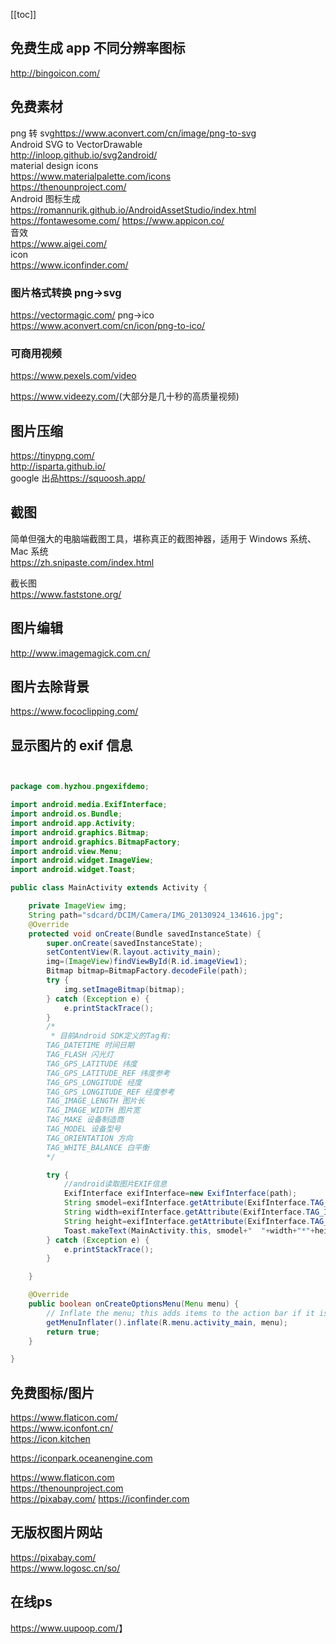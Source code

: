 [[toc]]

## 免费生成 app 不同分辨率图标

<http://bingoicon.com/>

## 免费素材
png 转 svg<https://www.aconvert.com/cn/image/png-to-svg>  
Android SVG to VectorDrawable  
<http://inloop.github.io/svg2android/>  
material design icons  
<https://www.materialpalette.com/icons>  
<https://thenounproject.com/>  
Android 图标生成  
<https://romannurik.github.io/AndroidAssetStudio/index.html>  
<https://fontawesome.com/>
<https://www.appicon.co/>   
音效  
<https://www.aigei.com/>  
icon  
<https://www.iconfinder.com/>  
### 图片格式转换 png->svg

https://vectormagic.com/
png->ico  
<https://www.aconvert.com/cn/icon/png-to-ico/>

### 可商用视频

<https://www.pexels.com/video>

<https://www.videezy.com/>(大部分是几十秒的高质量视频)

## 图片压缩

<https://tinypng.com/>  
<http://isparta.github.io/>  
google 出品<https://squoosh.app/>

## 截图

简单但强大的电脑端截图工具，堪称真正的截图神器，适用于 Windows 系统、Mac 系统  
<https://zh.snipaste.com/index.html>

截长图  
<https://www.faststone.org/>

## 图片编辑

<http://www.imagemagick.com.cn/>

## 图片去除背景

<https://www.fococlipping.com/>

## 显示图片的 exif 信息

```java


package com.hyzhou.pngexifdemo;

import android.media.ExifInterface;
import android.os.Bundle;
import android.app.Activity;
import android.graphics.Bitmap;
import android.graphics.BitmapFactory;
import android.view.Menu;
import android.widget.ImageView;
import android.widget.Toast;

public class MainActivity extends Activity {

    private ImageView img;
    String path="sdcard/DCIM/Camera/IMG_20130924_134616.jpg";
    @Override
    protected void onCreate(Bundle savedInstanceState) {
        super.onCreate(savedInstanceState);
        setContentView(R.layout.activity_main);
        img=(ImageView)findViewById(R.id.imageView1);
        Bitmap bitmap=BitmapFactory.decodeFile(path);
        try {
            img.setImageBitmap(bitmap);
        } catch (Exception e) {
            e.printStackTrace();
        }
        /*
         * 目前Android SDK定义的Tag有:
        TAG_DATETIME 时间日期
        TAG_FLASH 闪光灯
        TAG_GPS_LATITUDE 纬度
        TAG_GPS_LATITUDE_REF 纬度参考
        TAG_GPS_LONGITUDE 经度
        TAG_GPS_LONGITUDE_REF 经度参考
        TAG_IMAGE_LENGTH 图片长
        TAG_IMAGE_WIDTH 图片宽
        TAG_MAKE 设备制造商
        TAG_MODEL 设备型号
        TAG_ORIENTATION 方向
        TAG_WHITE_BALANCE 白平衡
        */

        try {
            //android读取图片EXIF信息
            ExifInterface exifInterface=new ExifInterface(path);
            String smodel=exifInterface.getAttribute(ExifInterface.TAG_MODEL);
            String width=exifInterface.getAttribute(ExifInterface.TAG_IMAGE_WIDTH);
            String height=exifInterface.getAttribute(ExifInterface.TAG_IMAGE_LENGTH);
            Toast.makeText(MainActivity.this, smodel+"  "+width+"*"+height, Toast.LENGTH_LONG).show();
        } catch (Exception e) {
            e.printStackTrace();
        }

    }

    @Override
    public boolean onCreateOptionsMenu(Menu menu) {
        // Inflate the menu; this adds items to the action bar if it is present.
        getMenuInflater().inflate(R.menu.activity_main, menu);
        return true;
    }

}

```

## 免费图标/图片
<https://www.flaticon.com/>  
<https://www.iconfont.cn/>  
<https://icon.kitchen>  

<https://iconpark.oceanengine.com>

<https://www.flaticon.com>  
<https://thenounproject.com>  
<https://pixabay.com/>
<https://iconfinder.com>

## 无版权图片网站

<https://pixabay.com/>  
<https://www.logosc.cn/so/>

## 在线ps

<https://www.uupoop.com/>】
